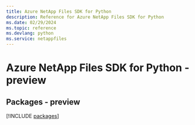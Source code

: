 ```yaml
---
title: Azure NetApp Files SDK for Python
description: Reference for Azure NetApp Files SDK for Python
ms.date: 02/29/2024
ms.topic: reference
ms.devlang: python
ms.service: netappfiles
---
```

# Azure NetApp Files SDK for Python - preview
## Packages - preview
[!INCLUDE [packages](netapp-files-index.md)]